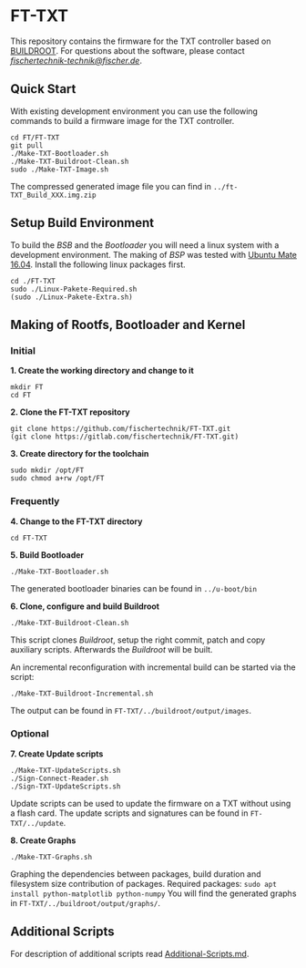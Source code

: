 # FT-TXT
This repository contains the firmware for the TXT controller based on [BUILDROOT](https://buildroot.org/downloads/manual/manual.pdf).
For questions about the software, please contact *fischertechnik-technik@fischer.de*.

## Quick Start
With existing development environment you can use the following commands to build a firmware image for the TXT controller.
  ```
  cd FT/FT-TXT
  git pull
  ./Make-TXT-Bootloader.sh
  ./Make-TXT-Buildroot-Clean.sh
  sudo ./Make-TXT-Image.sh
  ```
The compressed generated image file you can find in `../ft-TXT_Build_XXX.img.zip`

## Setup Build Environment
To build the *BSB* and the *Bootloader* you will need a linux system with a development environment.
The making of *BSP* was tested with [Ubuntu Mate 16.04](http://cdimage.ubuntu.com/ubuntu-mate/releases/16.04.4/release/ubuntu-mate-16.04.4-desktop-amd64.iso).
Install the following linux packages first.
  ```
  cd ./FT-TXT
  sudo ./Linux-Pakete-Required.sh
  (sudo ./Linux-Pakete-Extra.sh)
  ```

## Making of Rootfs, Bootloader and Kernel
### Initial
**1. Create the working directory and change to it**
  ```
  mkdir FT
  cd FT
  ```

**2. Clone the FT-TXT repository**
  ```
  git clone https://github.com/fischertechnik/FT-TXT.git
  (git clone https://gitlab.com/fischertechnik/FT-TXT.git)
  ```

**3. Create directory for the toolchain**
  ```
  sudo mkdir /opt/FT
  sudo chmod a+rw /opt/FT
  ```
### Frequently
**4. Change to the FT-TXT directory**
  ```
  cd FT-TXT
  ```	

**5. Build Bootloader**
  ```
  ./Make-TXT-Bootloader.sh
  ```
  The generated bootloader binaries can be found in `../u-boot/bin`

**6. Clone, configure and build Buildroot**
  ```
  ./Make-TXT-Buildroot-Clean.sh
  ```
  This script clones *Buildroot*, setup the right commit, patch and copy auxiliary scripts. Afterwards the *Buildroot* will be built.
  
  An incremental reconfiguration with incremental build can be started via the script:
  ```
  ./Make-TXT-Buildroot-Incremental.sh
  ```
  The output can be found in `FT-TXT/../buildroot/output/images`.

### Optional
**7. Create Update scripts**
  ```
  ./Make-TXT-UpdateScripts.sh
  ./Sign-Connect-Reader.sh
  ./Sign-TXT-UpdateScripts.sh
  ```
  Update scripts can be used to update the firmware on a TXT without using a flash card.
  The update scripts and signatures can be found in `FT-TXT/../update`.

**8. Create Graphs**
  ```
  ./Make-TXT-Graphs.sh
  ```
  Graphing the dependencies between packages, build duration and filesystem size contribution of packages.
  Required packages: `sudo apt install python-matplotlib python-numpy`
  You will find the generated graphs in `FT-TXT/../buildroot/output/graphs/`.

## Additional Scripts
For description of additional scripts read [Additional-Scripts.md](/Additional-Scripts.md).